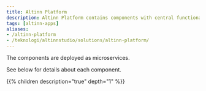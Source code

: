 ```yaml
---
title: Altinn Platform
description: Altinn Platform contains components with central functionality that can be used by apps. Currently, this is storage, authentication, authorization, profile, register, receipt, pdf and events.
tags: [altinn-apps]
aliases:
- /altinn-platform
- /teknologi/altinnstudio/solutions/altinn-platform/
---
```


The components are deployed as microservices.

See below for details about each component.

{{% children description="true" depth="1" %}}
